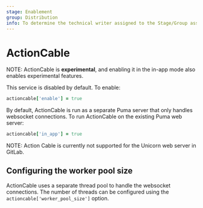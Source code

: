 ```yaml
---
stage: Enablement
group: Distribution
info: To determine the technical writer assigned to the Stage/Group associated with this page, see https://about.gitlab.com/handbook/engineering/ux/technical-writing/#designated-technical-writers
---
```


# ActionCable

NOTE:
ActionCable is **experimental**, and enabling it in the in-app mode also enables experimental features.

This service is disabled by default. To enable:

```ruby
actioncable['enable'] = true
```

By default, ActionCable is run as a separate Puma server that only handles websocket connections. To run ActionCable on
the existing Puma web server:

```ruby
actioncable['in_app'] = true
```

NOTE:
Action Cable is currently not supported for the Unicorn web server in GitLab.

## Configuring the worker pool size

ActionCable uses a separate thread pool to handle the websocket connections. The number of threads can be configured
using the `actioncable['worker_pool_size']` option.
